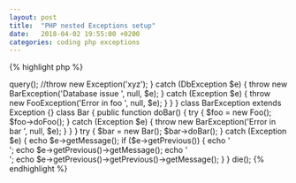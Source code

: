 ```yaml
---
layout: post
title:  "PHP nested Exceptions setup"
date:   2018-04-02 19:55:00 +0200
categories: coding php exceptions
---
```


{% highlight php %}
<?php

class DbException extends Exception
{}

class Db
{
    public function query()
    {
        throw new DbException('Could not connect to database.');
    }
}

class FooException extends Exception
{}

class Foo
{
    public function doFoo()
    {
        try {
            $db = new Db();
            $db->query();
            //throw new Exception('xyz');
        } catch (DbException $e) {
            throw new BarException('Database issue ', null, $e);
        } catch (Exception $e) {
            throw new FooException('Error in foo ', null, $e);
        }
    }
}

class BarException extends Exception
{}

class Bar
{
    public function doBar()
    {
        try {
            $foo = new Foo();
            $foo->doFoo();
        } catch (Exception $e) {
            throw new BarException('Error in bar ', null, $e);
        }
    }
}

try {
    $bar = new Bar();
    $bar->doBar();
} catch (Exception $e) {
    echo $e->getMessage();
    if ($e->getPrevious()) {
        echo '<br>';
        echo $e->getPrevious()->getMessage();
        echo '<br>';
        echo $e->getPrevious()->getPrevious()->getMessage();
    }
}

die();
{% endhighlight %}
